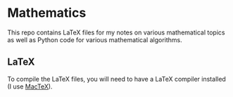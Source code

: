 # Mathematics

This repo contains LaTeX files for my notes on various mathematical topics as well as Python code for various mathematical algorithms.

## LaTeX

To compile the LaTeX files, you will need to have a LaTeX compiler installed (I use [MacTeX](https://tug.org/mactex/)).
